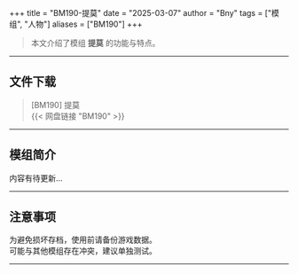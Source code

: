 +++
title = "BM190-提莫"
date = "2025-03-07"
author = "Bny"
tags = ["模组", "人物"]
aliases = ["BM190"]
+++

> 本文介绍了模组 **提莫** 的功能与特点。

---

## 文件下载

> [BM190] 提莫  
{{< 网盘链接 "BM190" >}}  

---

## 模组简介

>  
内容有待更新...  

---

## 注意事项

>  
为避免损坏存档，使用前请备份游戏数据。  
可能与其他模组存在冲突，建议单独测试。  

---

